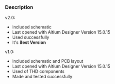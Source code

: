 ### Description

v2.0:
- Included schematic
- Last opened with Altium Designer Version 15.0.15
- Used successfully
- It's **Best Version**

v1.0:
- Included schematic and PCB layout
- Last opened with Altium Designer Version 15.0.15
- Used of THD components
- Made and tested successfully